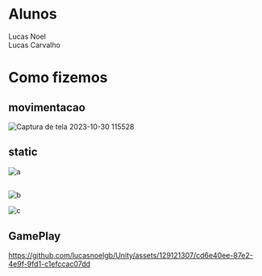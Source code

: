 # Alunos
Lucas Noel<br>
Lucas Carvalho


  # Como fizemos

## movimentacao
![Captura de tela 2023-10-30 115528](https://github.com/lucasnoelgb/Unity/assets/129121307/5af77977-c7ea-4b11-985a-3d65c06bbcba)

## static
![a](https://github.com/lucasnoelgb/Unity/assets/129121307/817070b1-16eb-4444-9ac8-00b7f481b1ca)
## 
![b](https://github.com/lucasnoelgb/Unity/assets/129121307/e821bc6a-ac86-4c52-841f-eeee25e1f9e1)

![c](https://github.com/lucasnoelgb/Unity/assets/129121307/2697276e-6454-487c-8f4e-9c90b2d833f2)

## GamePlay



https://github.com/lucasnoelgb/Unity/assets/129121307/cd6e40ee-87e2-4e9f-9fd1-c1efccac07dd










  
  
